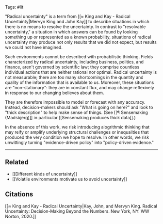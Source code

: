 Tags: #lit 

"Radical uncertainty" is a term from [[≈ King and Kay - Radical Uncertainty|Mervyn King and John Kay]] to describe situations in which there is no means to resolve the uncertainty. In contrast to "resolvable uncertainty," a situation in which answers can be found by looking something up or represented as a known probability, situations of radical uncertainty may produce not only results that we did not expect, but results we could not have imagined. 

Such environments cannot be described with probabilistic thinking. Fields characterized by radical uncertainty, including business, politics, and finance, aren't governed by scientific law; they comprise countless individual actions that are neither rational nor optimal. Radical uncertainty is not measurable; there are too many shortcomings in the quantity and quality of the information that is available to us. Moreover, these situations are "non-stationary": they are in constant flux, and may change reflexively in response to our changing believes about them.

They are therefore impossible to model or forecast with any accuracy. Instead, decision-makers should ask "What is going on here?" and look to "thick description" to help make sense of things. (See [[¶ Sensemaking (Madsbjerg)]] in particular [[Sensemaking produces thick data]].)

In the absence of this work, we risk introducing alogrithmic thinking that may reify or amplify underlying structural challenges or inequalities that produced the very condition we hope to resolve. In other words, we risk unwittingly turning "evidence-driven policy" into "policy-driven evidence."

---
## Related
- [[Different kinds of uncertainty]]
- [[Volatile environments motivate us to avoid uncertainty]]

## Citations
[[≈ King and Kay - Radical Uncertainty|Kay, John, and Mervyn King. Radical Uncertainty: Decision-Making Beyond the Numbers. New York, NY: WW Norton, 2020.]]